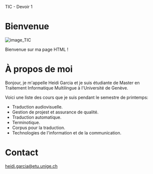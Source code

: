 <!DOCTYPE html>
<html>
  <head>
    TIC - Devoir 1
    <meta charset="UTF-8">
    <meta name="Heidi Garcia" content="MATIM/TIC">
    <link rel="stylesheet" type="text/css" href="styles.css">
</head>

  </head>
  <body>
    <h1>Bienvenue</h1>
    <picture>
      <img src="https://www.lesinfos.ma/static/image_500_285_20230525_1319080617.jpeg" alt="image_TIC">
    </picture>
    <p>Bienvenue sur ma page HTML ! </p>
    <h1>À propos de moi</h1>
    <p>Bonjour, je m'appelle Heidi Garcia et je suis étudiante de Master en Traitement Informatique Multilingue à l'Université de Genève. </p>
    <p>Voici une liste des cours que je suis pendant le semestre de printemps: </p>
    <ul>
      <li>Traduction audiovisuelle.</li>
      <li>Gestion de projest et assurance de qualité.</li>
      <li>Traduction automatique.</li>
      <li>Terminotique.</li>
      <li>Corpus pour la traduction.</li>
      <li>Technologies de l'information et de la communication.</li>
    </ul>
    <h1>Contact</h1>
    <a href="heidi.garcia@etu.unige.ch">heidi.garcia@etu.unige.ch</a>
  </body>
</html>
